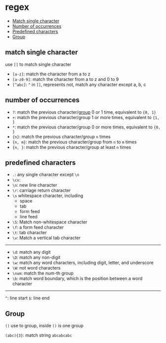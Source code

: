 # regex

* [Match single character](#match-single-character)
* [Number of occurrences](#number-of-occurrences)
* [Predefined characters](#predefined-characters)
* [Group](#group)

## match single character

use `[]` to match single character

- `[a-z]`: match the character from a to z
- `[a-z0-9]`: match the character from a to z and 0 to 9
- `[^abc]`: `^` in `[]`, represents not, match any character except a, b, c

## number of occurrences

- `?`: match the previous character/[group](#group) 0 or 1 time, equivalent to `{0, 1}`
- `+`: match the previous character/group 1 or more times, equivalent to `{1, }`
- `*`: match the previous character/group 0 or more times, equivalent to `{0, }`
- `{n}`: match the previous character/group `n` times
- `{n, m}`: match the previous character/group from `n` to `m` times
- `{n, }`: match the previous character/group at least `n` times

## predefined characters

- `.`: any single character except `\n`
- `\cx`:
- `\n`: new line character
- `\r`: carriage return character
- `\s` whitespace character, including
  - space
  - tab
  - form feed
  - line feed
- `\S`: Match non-whitespace character
- `\f`: a form feed character
- `\t`: tab character
- `\v`: Match a vertical tab character

***

- `\d`: match any digit
- `\D`: match any non-digit
- `\w`: match any word characters, including digit, letter, and underscore
- `\W`: not word characters
- `\num`: match the num-th group
- `\b`: match word boundary, which is the position between a word character

***

`^`: line start
`$`: line end

## Group

`()` use to group, inside `()` is one group

`(abc){3}`: match string `abcabcabc`

